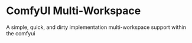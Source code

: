 # ComfyUI Multi-Workspace

A simple, quick, and dirty implementation multi-workspace support within the comfyui


